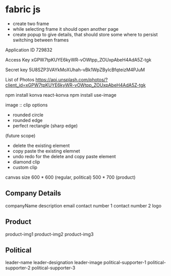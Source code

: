 # fabric js


- create two frame
- while selecting frame it should open another page
- create popup to give details, that should store some where to persist switching between frames


Application ID
729832

Access Key
xGPW7tpKUYE6kyWR-vOWtpp_ZOUxpAbeH4AdA5Z-tgk

Secret key
5U8SZP3VAYkMoXUhah-vBk1WpZByIcBfqteizM4PJuM


List of Photos
https://api.unsplash.com/photos/?client_id=xGPW7tpKUYE6kyWR-vOWtpp_ZOUxpAbeH4AdA5Z-tgk



npm install konva react-konva
npm install use-image


image :: clip options
- rounded circle 
- rounded edge
- perfect rectangle (sharp edge)


(future scope)
- delete the existing element
- copy paste the existing elemnet
- undo redo for the delete and copy paste element
- diamond clip 
- custom clip


canvas size 
 600 * 600 (regular, political)
 500 * 700 (product)


Company Details
---------------
companyName
description
email
contact number 1
contact number 2
logo

Product
---------
product-img1
product-img2
product-img3

Political
---------
leader-name
leader-designation
leader-image
political-supporter-1
political-supporter-2
political-supporter-3